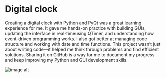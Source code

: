 # Digital clock
Creating a digital clock with Python and PyQt was a great learning experience for me. It gave me hands-on practice with building GUIs, updating the interface in real-timeusing QTimer, and understanding how event-driven programming works. I also got better at managing code structure and working with date and time functions. This project wasn’t just about writing code—it helped me think through problems and find efficient solutions. Sharing it on GitHub is a way for me to document my progress and keep improving my Python and GUI development skills.

![image alt]()

